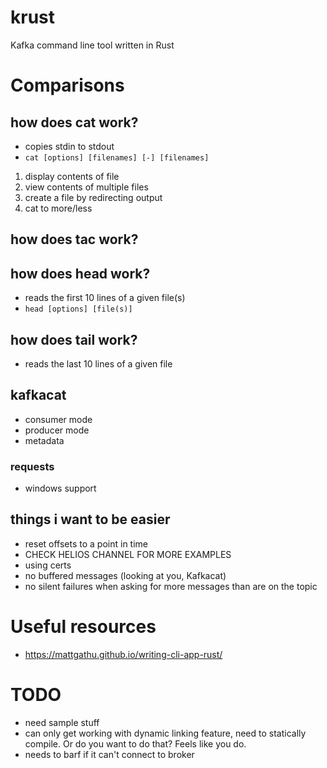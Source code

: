 # krust
Kafka command line tool written in Rust

# Comparisons
## how does cat work?
- copies stdin to stdout
- `cat [options] [filenames] [-] [filenames]`
1. display contents of file
1. view contents of multiple files
1. create a file by redirecting output
1. cat to more/less

## how does tac work?

## how does head work?
- reads the first 10 lines of a given file(s)
- `head [options] [file(s)]`
## how does tail work?
- reads the last 10 lines of a given file

## kafkacat
- consumer mode
- producer mode
- metadata

### requests
- windows support

## things i want to be easier
- reset offsets to a point in time
- CHECK HELIOS CHANNEL FOR MORE EXAMPLES
- using certs
- no buffered messages (looking at you, Kafkacat)
- no silent failures when asking for more messages than are on the topic

# Useful resources
- https://mattgathu.github.io/writing-cli-app-rust/

# TODO
- need sample stuff
- can only get working with dynamic linking feature, need to statically compile. Or do you want to do that? Feels like you do.
- needs to barf if it can't connect to broker
